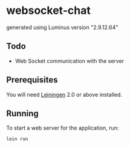 # websocket-chat

generated using Luminus version "2.9.12.64"

## Todo

- Web Socket communication with the server

## Prerequisites

You will need [Leiningen][1] 2.0 or above installed.

[1]: https://github.com/technomancy/leiningen

## Running

To start a web server for the application, run:

    lein run 
